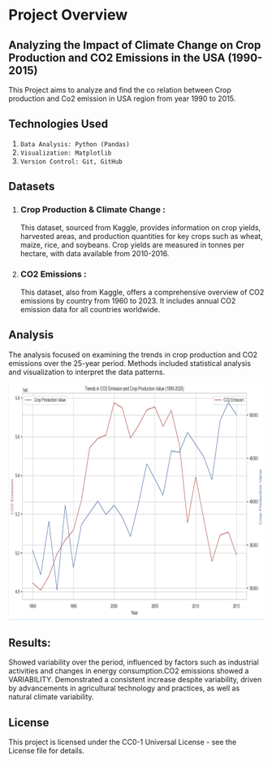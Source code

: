 
# Project Overview

## Analyzing the Impact of Climate Change on Crop Production and CO2 Emissions in the USA (1990-2015)

This Project aims to analyze and find the co relation between Crop production and Co2 emission in USA region from year 1990 to 2015.

## Technologies Used
1. `Data Analysis: Python (Pandas)`
2. `Visualization: Matplotlib`
3. `Version Control: Git, GitHub`

## Datasets

1. ### Crop Production & Climate Change :
   This dataset, sourced from Kaggle, provides information on crop yields, harvested areas, and production quantities for key crops such as 
   wheat, maize, rice, and soybeans. Crop yields are measured in tonnes per hectare, with data available from 2010-2016.
   
3. ### CO2 Emissions :
   This dataset, also from Kaggle, offers a comprehensive overview of CO2 emissions by country from 1960 to 2023. It includes annual CO2 
   emission data for all countries worldwide.


## Analysis
The analysis focused on examining the trends in crop production and CO2 emissions over the 25-year period. Methods included statistical analysis and visualization to interpret the data patterns.

<img src="data/Screenshot 2024-07-03 at 20.48.09.png" width="700" height="466">


## Results:
Showed variability over the period, influenced by factors such as industrial activities and changes in energy consumption.CO2 emissions showed a VARIABILITY.
Demonstrated a consistent increase despite variability, driven by advancements in agricultural technology and practices, as well as natural climate variability.

## License
This project is licensed under the CC0-1 Universal License - see the License file for details.

